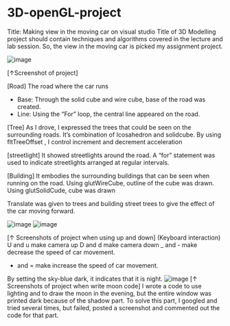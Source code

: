 # 3D-openGL-project

Title: Making view in the moving car on visual studio
Title of 3D Modelling project should contain techniques and algorithms covered in the lecture and lab session. So, the view in the moving car is picked my assignment project.

![image](https://github.com/MIJI-H/3D-openGL-project/assets/71619429/c7d4244c-c60a-4406-9ca5-c8938cec30c3)

[↑Screenshot of project]

[Road]
The road where the car runs
- Base: Through the solid cube and wire cube, base of the road was created.
- Line: Using the “For” loop, the central line appeared on the road.

[Tree]
As I drove, I expressed the trees that could be seen on the surrounding roads.
It’s combination of Icosahedron and solidcube.
By using fltTreeOffset , I control increment and decrement acceleration


[streetlight]
It showed streetlights around the road.
A “for” statement was used to indicate streetlights arranged at regular intervals.

[Building]
It embodies the surrounding buildings that can be seen when running on the road.
Using glutWireCube, outline of the cube was drawn.
Using glutSolidCude, cube was drawn

Translate was given to trees and building street trees to give the effect of the car moving forward. 

![image](https://github.com/MIJI-H/3D-openGL-project/assets/71619429/67eb467c-78b6-42ca-9e37-cd27bdefe764)
![image](https://github.com/MIJI-H/3D-openGL-project/assets/71619429/9dc599e6-db0e-4919-8815-dd21a6702f80)

[↑ Screenshots of project when using up and down]
(Keyboard interaction) 
U and u make camera up
D and d make camera down 
_ and - make decrease the speed of car movement.
+ and = make increase the speed of car movement.


By setting the sky-blue dark, it indicates that it is night.
![image](https://github.com/MIJI-H/3D-openGL-project/assets/71619429/f7a1fbf3-74a0-43c2-a76c-ff1e49d1d1d3)
[↑ Screenshots of project when write moon code]
I wrote a code to use lighting and to draw the moon in the evening, but the entire window was printed dark because of the shadow part. To solve this part, I googled and tried several times, but failed, posted a screenshot and commented out the code for that part.

